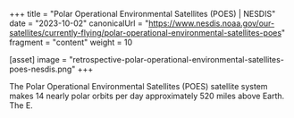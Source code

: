 +++
title = "Polar Operational Environmental Satellites (POES) | NESDIS"
date = "2023-10-02"
canonicalUrl = "https://www.nesdis.noaa.gov/our-satellites/currently-flying/polar-operational-environmental-satellites-poes"
fragment = "content"
weight = 10

[asset]
    image = "retrospective-polar-operational-environmental-satellites-poes-nesdis.png"
+++

The Polar Operational Environmental Satellites (POES) satellite system 
makes 14 nearly polar orbits per day approximately 520 miles above Earth. 
The E.
